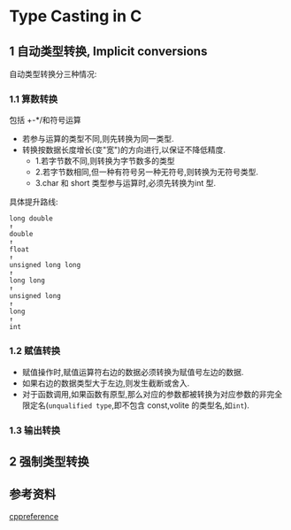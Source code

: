 # Type Casting in C

## 1 自动类型转换, Implicit conversions

自动类型转换分三种情况:

### 1.1 算数转换

包括 +-*/和符号运算

- 若参与运算的类型不同,则先转换为同一类型.
- 转换按数据长度增长(变"宽")的方向进行,以保证不降低精度.
  - 1.若字节数不同,则转换为字节数多的类型
  - 2.若字节数相同,但一种有符号另一种无符号,则转换为无符号类型.
  - 3.char 和 short 类型参与运算时,必须先转换为int 型.

具体提升路线:

```
long double
↑
double
↑
float
↑
unsigned long long
↑
long long
↑
unsigned long
↑
long
↑
int
```

### 1.2 赋值转换

- 赋值操作时,赋值运算符右边的数据必须转换为赋值号左边的数据.
- 如果右边的数据类型大于左边,则发生截断或舍入.
- 对于函数调用,如果函数有原型,那么对应的参数都被转换为对应参数的非完全限定名(`unqualified type`,即不包含 const,volite 的类型名,如`int`).

### 1.3 输出转换

## 2 强制类型转换

## 参考资料

[cppreference](https://en.cppreference.com/w/c/language/conversion)